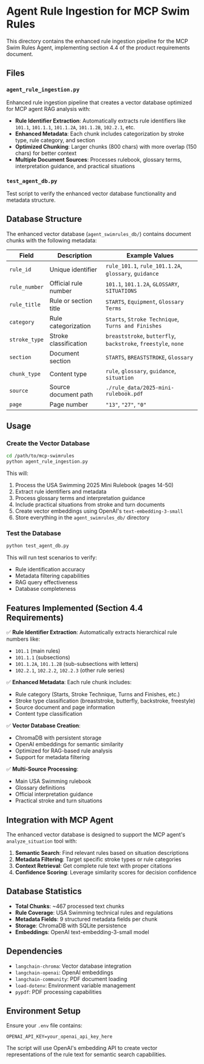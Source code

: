 # Agent Rule Ingestion for MCP Swim Rules

This directory contains the enhanced rule ingestion pipeline for the MCP Swim Rules Agent, implementing section 4.4 of the product requirements document.

## Files

### `agent_rule_ingestion.py`
Enhanced rule ingestion pipeline that creates a vector database optimized for MCP agent RAG analysis with:

- **Rule Identifier Extraction**: Automatically extracts rule identifiers like `101.1`, `101.1.1`, `101.1.2A`, `101.1.2B`, `102.2.1`, etc.
- **Enhanced Metadata**: Each chunk includes categorization by stroke type, rule category, and section
- **Optimized Chunking**: Larger chunks (800 chars) with more overlap (150 chars) for better context
- **Multiple Document Sources**: Processes rulebook, glossary terms, interpretation guidance, and practical situations

### `test_agent_db.py`
Test script to verify the enhanced vector database functionality and metadata structure.

## Database Structure

The enhanced vector database (`agent_swimrules_db/`) contains document chunks with the following metadata:

| Field | Description | Example Values |
|-------|-------------|----------------|
| `rule_id` | Unique identifier | `rule_101.1`, `rule_101.1.2A`, `glossary`, `guidance` |
| `rule_number` | Official rule number | `101.1`, `101.1.2A`, `GLOSSARY`, `SITUATIONS` |
| `rule_title` | Rule or section title | `STARTS`, `Equipment`, `Glossary Terms` |
| `category` | Rule categorization | `Starts`, `Stroke Technique`, `Turns and Finishes` |
| `stroke_type` | Stroke classification | `breaststroke`, `butterfly`, `backstroke`, `freestyle`, `none` |
| `section` | Document section | `STARTS`, `BREASTSTROKE`, `Glossary` |
| `chunk_type` | Content type | `rule`, `glossary`, `guidance`, `situation` |
| `source` | Source document path | `./rule_data/2025-mini-rulebook.pdf` |
| `page` | Page number | `"13"`, `"27"`, `"0"` |

## Usage

### Create the Vector Database

```bash
cd /path/to/mcp-swimrules
python agent_rule_ingestion.py
```

This will:
1. Process the USA Swimming 2025 Mini Rulebook (pages 14-50)
2. Extract rule identifiers and metadata
3. Process glossary terms and interpretation guidance
4. Include practical situations from stroke and turn documents
5. Create vector embeddings using OpenAI's `text-embedding-3-small`
6. Store everything in the `agent_swimrules_db/` directory

### Test the Database

```bash
python test_agent_db.py
```

This will run test scenarios to verify:
- Rule identification accuracy
- Metadata filtering capabilities
- RAG query effectiveness
- Database completeness

## Features Implemented (Section 4.4 Requirements)

✅ **Rule Identifier Extraction**: Automatically extracts hierarchical rule numbers like:
- `101.1` (main rules)
- `101.1.1` (subsections) 
- `101.1.2A`, `101.1.2B` (sub-subsections with letters)
- `102.2.1`, `102.2.2`, `102.2.3` (other rule series)

✅ **Enhanced Metadata**: Each rule chunk includes:
- Rule category (Starts, Stroke Technique, Turns and Finishes, etc.)
- Stroke type classification (breaststroke, butterfly, backstroke, freestyle)
- Source document and page information
- Content type classification

✅ **Vector Database Creation**: 
- ChromaDB with persistent storage
- OpenAI embeddings for semantic similarity
- Optimized for RAG-based rule analysis
- Support for metadata filtering

✅ **Multi-Source Processing**:
- Main USA Swimming rulebook
- Glossary definitions
- Official interpretation guidance  
- Practical stroke and turn situations

## Integration with MCP Agent

The enhanced vector database is designed to support the MCP agent's `analyze_situation` tool with:

1. **Semantic Search**: Find relevant rules based on situation descriptions
2. **Metadata Filtering**: Target specific stroke types or rule categories
3. **Context Retrieval**: Get complete rule text with proper citations
4. **Confidence Scoring**: Leverage similarity scores for decision confidence

## Database Statistics

- **Total Chunks**: ~467 processed text chunks
- **Rule Coverage**: USA Swimming technical rules and regulations
- **Metadata Fields**: 9 structured metadata fields per chunk
- **Storage**: ChromaDB with SQLite persistence
- **Embeddings**: OpenAI text-embedding-3-small model

## Dependencies

- `langchain-chroma`: Vector database integration
- `langchain-openai`: OpenAI embeddings
- `langchain-community`: PDF document loading
- `load-dotenv`: Environment variable management
- `pypdf`: PDF processing capabilities

## Environment Setup

Ensure your `.env` file contains:
```
OPENAI_API_KEY=your_openai_api_key_here
```

The script will use OpenAI's embedding API to create vector representations of the rule text for semantic search capabilities.
